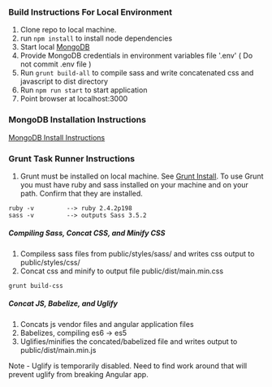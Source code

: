 ### Build Instructions For Local Environment

1. Clone repo to local machine.
2. run ```npm install``` to install node dependencies
3. Start local [MongoDB]
4. Provide MongoDB credentials in environment variables file '.env' ( Do not commit .env file ) 
5. Run ```grunt build-all``` to compile sass and write concatenated css and javascript to dist directory
6. Run ```npm run start``` to start application
7. Point browser at localhost:3000

### MongoDB Installation Instructions
[MongoDB Install Instructions]


### Grunt Task Runner Instructions
1. Grunt must be installed on local machine. See [Grunt Install].
To use Grunt you must have ruby and sass installed on your machine and on your path.
Confirm that they are installed.
```
ruby -v         --> ruby 2.4.2p198
sass -v         --> outputs Sass 3.5.2
```

##### Compiling Sass, Concat CSS, and Minify CSS
1. Compiless sass files from public/styles/sass/ and writes css output to public/styles/css/
2. Concat css and minify to output file public/dist/main.min.css
```
grunt build-css
```

##### Concat JS, Babelize, and Uglify
1. Concats js vendor files and angular application files
2. Babelizes, compiling es6 -> es5
3. Uglifies/minifies the concated/babelized file and writes output to public/dist/main.min.js 

Note - Uglify is temporarily disabled. Need to find work around that will prevent uglify from breaking Angular app.


[MongoDB]: https://docs.mongodb.com/manual/tutorial/install-mongodb-on-windows/
[MongoDB Install Instructions]: https://treehouse.github.io/installation-guides/mac/mongo-mac.html
[Grunt Install]: https://gruntjs.com/getting-started
